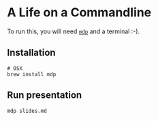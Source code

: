 # A Life on a Commandline

To run this, you will need [`mdp`](https://github.com/visit1985/mdp) and a terminal :-).

## Installation

```
# OSX
brew install mdp
```

## Run presentation

```
mdp slides.md
```
